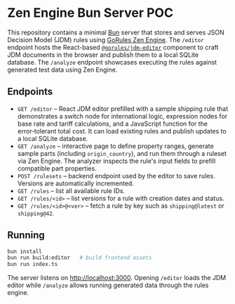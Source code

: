 
# Zen Engine Bun Server POC

This repository contains a minimal [Bun](https://bun.sh/) server that stores and
serves JSON Decision Model (JDM) rules using [GoRules Zen Engine](https://gorules.com/).
The `/editor` endpoint hosts the React-based
[`@gorules/jdm-editor`](https://github.com/gorules/jdm-editor) component to
craft JDM documents in the browser and publish them to a local SQLite database.
The `/analyze` endpoint showcases executing the rules against generated test
data using Zen Engine.

## Endpoints

- `GET /editor` – React JDM editor prefilled with a sample shipping rule that
  demonstrates a switch node for international logic, expression nodes for
  base rate and tariff calculations, and a JavaScript function for the
  error‑tolerant total cost. It can load existing rules and publish updates to a
  local SQLite database.
- `GET /analyze` – interactive page to define property ranges, generate sample
  parts (including `origin_country`), and run them through a ruleset via Zen
  Engine. The analyzer inspects the rule's input fields to prefill compatible
  part properties.
- `POST /rulesets` – backend endpoint used by the editor to save rules. Versions
  are automatically incremented.
- `GET /rules` – list all available rule IDs.
- `GET /rules/<id>` – list versions for a rule with creation dates and status.
- `GET /rules/<id>@<ver>` – fetch a rule by key such as `shipping@latest` or
  `shipping@42`.

## Running

```bash
bun install
bun run build:editor   # build frontend assets
bun run index.ts
```

The server listens on <http://localhost:3000>. Opening `/editor` loads the
JDM editor while `/analyze` allows running generated data through the rules
engine.

